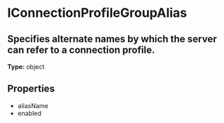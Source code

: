 # IConnectionProfileGroupAlias

## Specifies alternate names by which the server can refer to a connection profile.

**Type:** object

## Properties
* aliasName
* enabled
